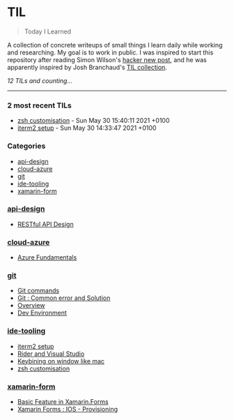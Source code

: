 # TIL
> Today I Learned

A collection of concrete writeups of small things I learn daily while working
and researching. My goal is to work in public. I was inspired to start this
repository after reading Simon Wilson's [hacker new post][1], and he was
apparently inspired by Josh Branchaud's [TIL collection][2].


_12 TILs and counting..._

---

### 2 most recent TILs

- [zsh customisation](ide-tooling/zsh.md) - Sun May 30 15:40:11 2021 +0100
- [iterm2 setup](ide-tooling/iterm2.md) - Sun May 30 14:33:47 2021 +0100

### Categories

- [api-design](#api-design)
- [cloud-azure](#cloud-azure)
- [git](#git)
- [ide-tooling](#ide-tooling)
- [xamarin-form](#xamarin-form)

### [api-design](#api-design)
- [RESTful API Design](api-design/RESTful.md)

### [cloud-azure](#cloud-azure)
- [Azure Fundamentals](cloud-azure/cert-fundamentals.md)

### [git](#git)
- [Git commands](git/commands.md)
- [Git : Common error and Solution](git/issues.md)
- [Overview](git/overview.md)
- [Dev Environment](git/setup.md)

### [ide-tooling](#ide-tooling)
- [iterm2 setup](ide-tooling/iterm2.md)
- [Rider and Visual Studio](ide-tooling/rider-vs.md)
- [Keybining on window like mac](ide-tooling/win-mac-keymap.md)
- [zsh customisation](ide-tooling/zsh.md)

### [xamarin-form](#xamarin-form)
- [Basic Feature in Xamarin.Forms](xamarin-form/basic-features.md)
- [Xamarin Forms : IOS - Provisioning](xamarin-form/ios-provisioning.md)

[1]: https://simonwillison.net/2020/Apr/20/self-rewriting-readme/
[2]: https://github.com/jbranchaud/til

